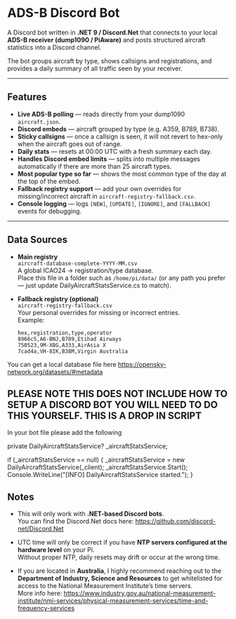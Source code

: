 


#  ADS-B Discord Bot

A Discord bot written in **.NET 9 / Discord.Net** that connects to your local **ADS-B receiver (dump1090 / PiAware)** and posts structured aircraft statistics into a Discord channel.

The bot groups aircraft by type, shows callsigns and registrations, and provides a daily summary of all traffic seen by your receiver.

---

##  Features

-  **Live ADS-B polling** — reads directly from your dump1090 `aircraft.json`.
-  **Discord embeds** — aircraft grouped by type (e.g. A359, B789, B738).
-  **Sticky callsigns** — once a callsign is seen, it will not revert to hex-only when the aircraft goes out of range.
-  **Daily stats** — resets at 00:00 UTC with a fresh summary each day.
-  **Handles Discord embed limits** — splits into multiple messages automatically if there are more than 25 aircraft types.
-  **Most popular type so far** — shows the most common type of the day at the top of the embed.
-  **Fallback registry support** — add your own overrides for missing/incorrect aircraft in `aircraft-registry-fallback.csv`.
-  **Console logging** — logs `[NEW]`, `[UPDATE]`, `[IGNORE]`, and `[FALLBACK]` events for debugging.

---

##  Data Sources

- **Main registry**  
  `aircraft-database-complete-YYYY-MM.csv`  
  A global ICAO24 → registration/type database.  
  Place this file in a folder such as `/home/pi/data/` (or any path you prefer — just update DailyAircraftStatsService.cs to match).


- **Fallback registry (optional)**  
  `aircraft-registry-fallback.csv`  
  Your personal overrides for missing or incorrect entries.  
  Example:

  ```csv
  hex,registration,type,operator
  8966c5,A6-BNJ,B789,Etihad Airways
  750523,9M-XBG,A333,AirAsia X
  7cad4a,VH-8IK,B38M,Virgin Australia

You can get a local database file here https://opensky-network.org/datasets/#metadata 


## PLEASE NOTE THIS DOES NOT INCLUDE HOW TO SETUP A DISCORD BOT YOU WILL NEED TO DO THIS YOURSELF. THIS IS A DROP IN SCRIPT 
In your bot file please add the following 

private DailyAircraftStatsService? _aircraftStatsService;

 if (_aircraftStatsService == null)
        {
            _aircraftStatsService = new DailyAircraftStatsService(_client);
            _aircraftStatsService.Start();
            Console.WriteLine("[INFO] DailyAircraftStatsService started.");
        }




  ## Notes

- This will only work with **.NET-based Discord bots**.  
  You can find the Discord.Net docs here: https://github.com/discord-net/Discord.Net  

- UTC time will only be correct if you have **NTP servers configured at the hardware level** on your Pi.  
  Without proper NTP, daily resets may drift or occur at the wrong time.  

- If you are located in **Australia**, I highly recommend reaching out to the **Department of Industry, Science and Resources** to get whitelisted for access to the National Measurement Institute’s time servers.  
  More info here: https://www.industry.gov.au/national-measurement-institute/nmi-services/physical-measurement-services/time-and-frequency-services
